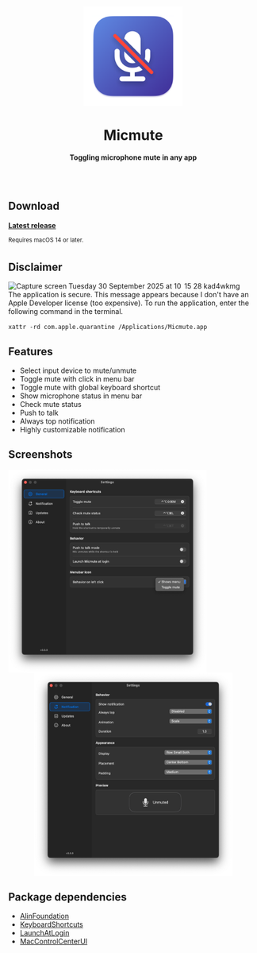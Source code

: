 <div align="center">
	<img src="Micmute/Assets.xcassets/AppIcon.appiconset/mac1024.png" width="200" height="200">
	<h1>Micmute</h1>
	<p>
		<b>Toggling microphone mute in any app</b>
	</p>
	<br>
	<br>
</div>

## Download

[**Latest release**](https://github.com/rokartur/Micmute/releases/latest)

<sup>Requires macOS 14 or later.</sup>

## Disclaimer
<img width="248" height="238" alt="Capture screen Tuesday 30 September 2025 at 10  15 28 kad4wkmg" src="https://github.com/user-attachments/assets/36b8a3b1-ae43-47bc-8fc1-84660c0e2578" />
<br>
The application is secure. This message appears because I don't have an Apple Developer license (too expensive). To run the application, enter the following command in the terminal.

```
xattr -rd com.apple.quarantine /Applications/Micmute.app
```

## Features
- Select input device to mute/unmute
- Toggle mute with click in menu bar
- Toggle mute with global keyboard shortcut
- Show microphone status in menu bar
- Check mute status
- Push to talk
- Always top notification
- Highly customizable notification

## Screenshots
<div align="center">
  <img src="Assets/settings-general.png" align="left" width="400">
  <img src="Assets/settings-notification.png" align="center" width="400">
</div>

## Package dependencies
- [AlinFoundation](https://github.com/alienator88/AlinFoundation)
- [KeyboardShortcuts](https://github.com/sindresorhus/KeyboardShortcuts)
- [LaunchAtLogin](https://github.com/sindresorhus/LaunchAtLogin-Legacy)
- [MacControlCenterUI](https://github.com/orchetect/MacControlCenterUI)



